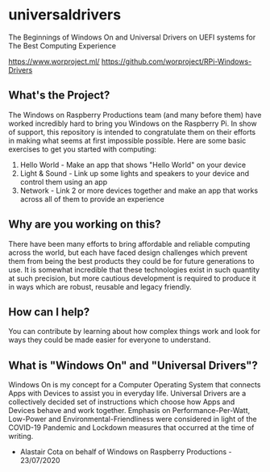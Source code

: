 # universaldrivers
The Beginnings of Windows On and Universal Drivers on UEFI systems for The Best Computing Experience

https://www.worproject.ml/
https://github.com/worproject/RPi-Windows-Drivers

## What's the Project?
The Windows on Raspberry Productions team (and many before them) have worked incredibly hard to bring you Windows on the Raspberry Pi.
In show of support, this repository is intended to congratulate them on their efforts in making what seems at first impossible possible.
Here are some basic exercises to get you started with computing:
1. Hello World - Make an app that shows "Hello World" on your device
2. Light & Sound - Link up some lights and speakers to your device and control them using an app
3. Network - Link 2 or more devices together and make an app that works across all of them to provide an experience

## Why are you working on this?
There have been many efforts to bring affordable and reliable computing across the world, but each have faced
design challenges which prevent them from being the best products they could be for future generations to use.
It is somewhat incredible that these technologies exist in such quantity at such precision, but more cautious
development is required to produce it in ways which are robust, reusable and legacy friendly.

## How can I help?
You can contribute by learning about how complex things work
and look for ways they could be made easier for everyone to understand.

## What is "Windows On" and "Universal Drivers"?
Windows On is my concept for a Computer Operating System that connects Apps with Devices
to assist you in everyday life. Universal Drivers are a collectively decided set
of instructions which choose how Apps and Devices behave and work together.
Emphasis on Performance-Per-Watt, Low-Power and Environmental-Friendliness
were considered in light of the COVID-19 Pandemic and Lockdown measures
that occurred at the time of writing.

- Alastair Cota on behalf of Windows on Raspberry Productions - 23/07/2020
